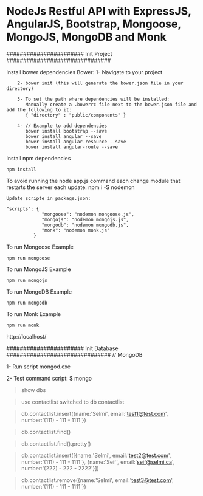 # NodeJs Restful API with ExpressJS, AngularJS, Bootstrap, Mongoose, MongoJS, MongoDB and Monk

#######################   Init Project   ###############################


Install bower dependencies
	Bower:
		1- Navigate to your project

		2- bower init (this will generate the bower.json file in your directory)

		3- To set the path where dependencies will be installed:
		   Manually create a .bowerrc file next to the bower.json file and add the following to it:
		   { "directory" : "public/components" }

		4- // Example to add dependencies
		   bower install bootstrap --save
		   bower install angular --save
		   bower install angular-resource --save
		   bower install angular-route --save


Install npm dependencies

```
npm install

```

To avoid running the node app.js command each change module that restarts the server each update:
	npm i -S nodemon

	Update scripte in package.json:

```
"scripts": {
			 "mongoose": "nodemon mongoose.js",
             "mongojs": "nodemon mongojs.js",
             "mongodb": "nodemon mongodb.js",
             "monk": "nodemon monk.js"
		  }

```
	

To run Mongoose Example

```
npm run mongoose

```



To run MongoJS Example

```
npm run mongojs

```



To run MongoDB Example

```
npm run mongodb

```


To run Monk Example

```
npm run monk

```

http://localhost/


#######################   Init Database   ###############################
 // MongoDB

 1- Run script mongod.exe

 2- Test command script:
 $ mongo

 > show dbs

 > use contactlist
   switched to db contactlist

 > db.contactlist.insert({name:'Selmi', email:'test1@test.com', number:'(111) - 111 - 1111'})

 > db.contactlist.find()

 > db.contactlist.find().pretty()

 > db.contactlist.insert([{name:'Selmi', email:'test2@test.com', number:'(111) - 111 - 1111'}, {name:'Seif', email:'seif@selmi.ca', number:'(222) - 222 - 2222'}])

 > db.contactlist.remove({name:'Selmi', email:'test3@test.com', number:'(111) - 111 - 1111'})